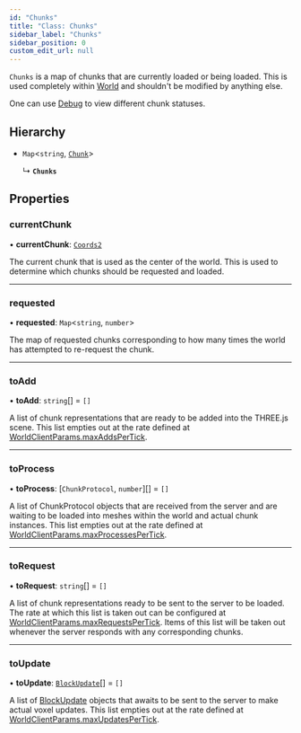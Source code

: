 ```yaml
---
id: "Chunks"
title: "Class: Chunks"
sidebar_label: "Chunks"
sidebar_position: 0
custom_edit_url: null
---
```


`Chunks` is a map of chunks that are currently loaded or being loaded. This is
used completely within [World](World.md) and shouldn't be modified by anything else.

One can use [Debug](Debug.md) to view different chunk statuses.

## Hierarchy

- `Map`<`string`, [`Chunk`](Chunk.md)\>

  ↳ **`Chunks`**

## Properties

### currentChunk

• **currentChunk**: [`Coords2`](../modules.md#coords2-6)

The current chunk that is used as the center of the world. This is used to determine which chunks
should be requested and loaded.

___

### requested

• **requested**: `Map`<`string`, `number`\>

The map of requested chunks corresponding to how many times the world has attempted
to re-request the chunk.

___

### toAdd

• **toAdd**: `string`[] = `[]`

A list of chunk representations that are ready to be added into the THREE.js scene. This list empties
out at the rate defined at [WorldClientParams.maxAddsPerTick](../modules.md#worldclientparams-6).

___

### toProcess

• **toProcess**: [`ChunkProtocol`, `number`][] = `[]`

A list of ChunkProtocol objects that are received from the server and are waiting to be
loaded into meshes within the world and actual chunk instances. This list empties out at the rate
defined at [WorldClientParams.maxProcessesPerTick](../modules.md#worldclientparams-6).

___

### toRequest

• **toRequest**: `string`[] = `[]`

A list of chunk representations ready to be sent to the server to be loaded. The rate at which
this list is taken out can be configured at [WorldClientParams.maxRequestsPerTick](../modules.md#worldclientparams-6). Items of
this list will be taken out whenever the server responds with any corresponding chunks.

___

### toUpdate

• **toUpdate**: [`BlockUpdate`](../modules.md#blockupdate-6)[] = `[]`

A list of [BlockUpdate](../modules.md#blockupdate-6) objects that awaits to be sent to the server to make actual voxel
updates. This list empties out at the rate defined at [WorldClientParams.maxUpdatesPerTick](../modules.md#worldclientparams-6).
